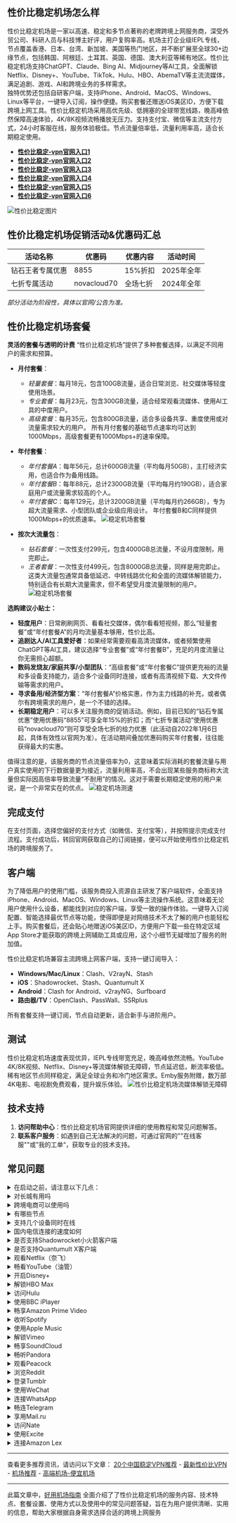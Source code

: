 ## 性价比稳定机场怎么样

性价比稳定机场是一家以高速、稳定和多节点著称的老牌跨境上网服务商，深受外贸公司、科研人员与科技博主好评，用户复购率高。机场主打企业级IEPL专线，节点覆盖香港、日本、台湾、新加坡、美国等热门地区，并不断扩展至全球30+边缘节点，包括韩国、阿根廷、土耳其、英国、德国、澳大利亚等稀有地区。性价比稳定机场支持ChatGPT、Claude、Bing AI、Midjourney等AI工具，全面解锁Netflix、Disney+、YouTube、TikTok、Hulu、HBO、AbemaTV等主流流媒体，满足追剧、游戏、AI和跨境业务的多样需求。  
独特优势还包括自研客户端，支持iPhone、Android、MacOS、Windows、Linux等平台，一键导入订阅，操作便捷。购买套餐还赠送iOS美区ID，方便下载跨境上网工具。性价比稳定机场采用高优先级、低拥塞的全球带宽线路，晚高峰依然保障高速体验，4K/8K视频流畅播放无压力。支持支付宝、微信等主流支付方式，24小时客服在线，服务体验极佳。节点流量倍率低，流量利用率高，适合长期稳定使用。

- [ **性价比稳定-vpn官网入口1**](https://aa.linkgoo.top/lepl/sxdwxZeA8VV)
- [ **性价比稳定-vpn官网入口2**](https://cdn.xxxlsop3.com/)
- [ **性价比稳定-vpn官网入口3**](https://rr.linkgoo.top/lepl/sxdsxZeA8VV)
- [ **性价比稳定-vpn官网入口4**](https://tt.linkgoo.top/lepl/sxddxZeA8VV)
- [ **性价比稳定-vpn官网入口5**](https://uu.linkgoo.top/lepl/sxfdxZeA8VV)
- [ **性价比稳定-vpn官网入口6**](https://oo.linkgoo.top/lepl/sxvdxZeA8VV)

![性价比稳定图片](https://github.com/user-attachments/assets/9eaa9c40-ab38-48ca-8235-209baa40f592)


## 性价比稳定机场促销活动&优惠码汇总

| 活动名称         | 优惠码        | 优惠内容                | 活动时间                 |
|------------------|--------------|-------------------------|--------------------------|
| 钻石王者专属优惠   | 8855    | 15%折扣           | 2025年全年               |
| 七折专属活动     | novacloud70  | 全场七折                | 2024年全年             |

*部分活动为阶段性，具体以官网/公告为准。*



## 性价比稳定机场套餐
**灵活的套餐与透明的计费**
“性价比稳定机场”提供了多种套餐选择，以满足不同用户的需求和预算。
*   **月付套餐**：
    *   *轻量套餐*：每月18元，包含100GB流量，适合日常浏览、社交媒体等轻度使用场景。
    *   *专业套餐*：每月23元，包含300GB流量，适合经常观看流媒体、使用AI工具的中度用户。
    *   *高级套餐*：每月35元，包含800GB流量，适合多设备共享、重度使用或对流量需求较大的用户。
    所有月付套餐的基础节点速率均可达到1000Mbps，高级套餐更有1000Mbps+的速率保障。

*   **年付套餐**：
    *   *年付套餐A*：每年56元，总计600GB流量（平均每月50GB），主打经济实用，也适合作为备用线路。
    *   *年付套餐B*：每年88元，总计2300GB流量（平均每月约190GB），适合家庭用户或流量需求较高的个人。
    *   *年付套餐C*：每年129元，总计3200GB流量（平均每月约266GB），专为超大流量需求、小型团队或企业级应用设计。
    年付套餐B和C同样提供1000Mbps+的优质速率。
![稳定机场套餐](https://github.com/user-attachments/assets/4f815bc1-6ea7-461f-9da1-a20a41b2b5af)

*   **按次大流量包**：
    *   *钻石套餐*：一次性支付299元，包含4000GB总流量，不设月度限制，用完即止。
    *   *王者套餐*：一次性支付499元，包含8000GB总流量，同样是用完即止。
    这类大流量包通常具备低延迟、中转线路优化和全面的流媒体解锁能力，特别适合有长期大流量需求，但不希望受月度流量限制的用户。
![稳定机场套餐](https://github.com/user-attachments/assets/615dfe67-31bf-45ee-b612-e3949fee73b9)

**选购建议小贴士：**
*   **轻度用户**：日常刷刷网页、看看社交媒体，偶尔看看短视频，那么“轻量套餐”或“年付套餐A”的月均流量基本够用，性价比高。
*   **追剧达人/AI工具爱好者**：如果经常需要观看高清流媒体，或者频繁使用ChatGPT等AI工具，建议选择“专业套餐”或“年付套餐B”，充足的月度流量让你无需担心超额。
*   **数码发烧友/家庭共享/小型团队**：“高级套餐”或“年付套餐C”提供更充裕的流量和多设备支持能力，适合多个设备同时连接，或者有高清视频下载、大文件传输等需求的用户。
*   **寻求备用/经济型方案**：“年付套餐A”价格实惠，作为主力线路的补充，或者偶尔有跨境需求的用户，是一个不错的选择。
*   **长期稳定用户**：可以多关注服务商的促销活动。例如，目前已知的“钻石专属优惠”使用优惠码“8855”可享全年15%的折扣；而“七折专属活动”使用优惠码“novacloud70”则可享受全场七折的给力优惠（此活动自2022年1月6日起，具体有效性以官网为准）。在活动期间叠加优惠码购买年付套餐，往往能获得最大的实惠。

值得注意的是，该服务商的节点流量倍率为0，这意味着实际消耗的套餐流量与用户真实使用的下行数据量更为接近，流量利用率高，不会出现某些服务商标称大流量但实际因高倍率导致流量“不耐用”的情况。这对于需要长期稳定使用的用户来说，是一个非常实在的优点。
![稳定机场测速](https://github.com/user-attachments/assets/ae01f270-64ad-4951-abb6-9129d937d992)

## 完成支付

在支付页面，选择您偏好的支付方式（如微信、支付宝等），并按照提示完成支付流程。支付成功后，转回官网获取自己的订阅链接，便可以开始使用性价比稳定机场的跨境服务了。

## 客户端
为了降低用户的使用门槛，该服务商投入资源自主研发了客户端软件，全面支持iPhone、Android、MacOS、Windows、Linux等主流操作系统。这意味着无论用户使用什么设备，都能找到对应的客户端，享受一致的操作体验。一键导入订阅配置、智能选择最优节点等功能，使得即便是对网络技术不太了解的用户也能轻松上手。购买套餐后，还会贴心地赠送iOS美区ID，方便用户下载一些在特定区域App Store才能获取的跨境上网辅助工具或应用，这个小细节无疑增加了服务的附加值。

性价比稳定机场兼容主流跨境上网客户端，支持一键订阅导入：

- **Windows/Mac/Linux**：Clash、V2rayN、Stash
- **iOS**：Shadowrocket、Stash、Quantumult X
- **Android**：Clash for Android、v2rayNG、Surfboard
- **路由器/TV**：OpenClash、PassWall、SSRplus

所有套餐支持一键订阅，节点自动更新，适合新手与进阶用户。

## 测试

性价比稳定机场速度表现优异，IEPL专线带宽充足，晚高峰依然流畅。YouTube 4K/8K视频、Netflix、Disney+等流媒体解锁无障碍，节点延迟低，断流率极低。稀有地区节点同样稳定，满足全球业务和冷门地区需求。Emby服务附赠，数万部4K电影、电视剧免费观看，提升娱乐体验。
![性价比稳定机场流媒体解锁无障碍](https://github.com/user-attachments/assets/1dbe4ba8-24c0-40f4-816f-9e1e7a797ded)

## 技术支持

1. **访问帮助中心**：性价比稳定机场官网提供详细的使用教程和常见问题解答。
2. **联系客户服务**：如遇到自己无法解决的问题，可通过官网的""在线客服""或”我的工单“，获取专业的技术支持。

## 常见问题


<details>
<summary>在启动之前，请注意以下几点：</summary>

- 退出所有其他代理软件：确保没有其他代理软件在运行，这样可以避免潜在的冲突问题。
- 卸载浏览器的代理插件：请卸载任何浏览器中的代理插件，例如谷歌访问助手，以确保性价比稳定机场能够正常工作。
- 建议重启设备：为了确保上述更改完全生效，这样可以为性价比稳定机场的使用提供一个最佳的环境。

</details>

<details>
<summary>对长城有用吗</summary>

性价比稳定机场拥有隐形隧道技术伪装传输流量，避免被防火墙识别并阻挡。

</details>

<details>
<summary>跨境电商可以使用吗</summary>

性价比稳定机场传输算法可速度处理您的数据封包，让跨境电商的数据平稳到达目的地。

</details>

<details>
<summary>有哪些节点</summary>

香港、台湾、日本、韩国、美国等主要节点，根据性价比稳定机场的套餐情况各异。

</details>

<details>
<summary>支持几个设备同时在线</summary>

详细的同时在线设备，请查阅性价比稳定机场的各套餐详情。

</details>

<details>
<summary>国内电信连接的速度如何</summary>

国内电信线路连接性价比稳定机场后，可以快速连接外网吗，电信线路有优化。

</details>

<details>
<summary>是否支持Shadowrocket小火箭客户端</summary>

请查看上方性价比稳定机场客户端支持版块。Shadowrocket小火箭是一款通用客户端，使用方法简单：只需复制性价比稳定机场的订阅链接，然后在Shadowrocket小火箭中点击导入，选择您喜欢的节点，即可轻松访问外网。更多详情请参阅Shadowrocket小火箭的使用教程。

</details>

<details>
<summary>是否支持Quantumult X客户端</summary>

请查看上方性价比稳定机场客户端支持版块。Quantumult X是一款通用客户端，使用方法简单：只需复制性价比稳定机场的订阅链接，然后在Quantumult X中点击导入，选择您喜欢的节点，即可轻松访问外网。更多详情请参阅Quantumult X的使用教程。

</details>
<details> <summary>观看Netflix（奈飞）</summary>
通过性价比稳定机场，您可以访问Netflix全球多个地区的内容（如美区、日区、港区）。部分节点特别优化用于解锁奈飞区域限制，让您轻松观看独占剧集与电影。建议选择标注“Netflix解锁”或“流媒体专线”的节点，以确保播放稳定和清晰度。

</details> <details> <summary>畅看YouTube（油管）</summary>
使用性价比稳定机场可以流畅访问YouTube，无论是4K高清视频、直播内容还是频道订阅均可无障碍进行。支持高速传输和线路加速，适合常规观看、内容创作和上传视频等多种使用场景。

</details> <details> <summary>开启Disney+</summary>
通过性价比稳定机场，您可以访问Disney+，尽享迪士尼、漫威、皮克斯、星球大战等旗下内容。支持多个地区节点访问，如美国、新加坡、日本等热门市场，助您解锁丰富的影音体验。

</details> <details> <summary>解锁HBO Max</summary>
使用性价比稳定机场，您可以访问HBO Max平台，观看HBO独家剧集和华纳兄弟电影内容。部分节点支持美区IP识别，轻松畅享最新影视作品。

</details> <details> <summary>访问Hulu</summary>
性价比稳定机场提供可解锁Hulu的节点支持，适用于观看日剧、美剧、动漫等热门资源。访问Hulu时，请确保选择带有“流媒体”或“解锁”字样的节点，提升加载和播放速度。

</details> <details> <summary>使用BBC iPlayer</summary>
通过性价比稳定机场可访问英国BBC iPlayer，免费观看BBC频道的直播和点播内容。选择英国节点后，即可畅享纪录片、时政新闻、英剧等优质内容资源。

</details> <details> <summary>畅享Amazon Prime Video</summary>
借助性价比稳定机场的全球节点，您可以访问Amazon Prime Video（包括美区、日区等），观看影视剧、纪录片与自制节目。选用速度优化节点可保证更稳定的播放体验。

</details> <details> <summary>收听Spotify</summary>
通过性价比稳定机场，Spotify可以顺利连接，无论是在线播放音乐、创建歌单，还是下载离线音乐，均流畅无阻，支持高音质模式。

</details> <details> <summary>使用Apple Music</summary>
性价比稳定机场支持访问Apple Music，您可以畅听全球音乐、查看推荐歌单和同步设备播放历史，保持与全球音乐趋势接轨。

</details>
<details>
<summary>解锁Vimeo</summary>

使用性价比稳定机场，你可以访问Vimeo，前往Vimeo官网，即可上传和分享高质量的视频内容。

</details>

<details>
<summary>畅享SoundCloud</summary>

通过性价比稳定机场，你可以轻松访问SoundCloud，前往SoundCloud官网，即可上传、推广和分享原创音乐作品。

</details>

<details>
<summary>畅听Pandora</summary>

利用性价比稳定机场可以访问Pandora，前往Pandora官网，创建个性化电台和播放列表。

</details>

<details>
<summary>观看Peacock</summary>

使用性价比稳定机场，你可以访问Peacock，前往Peacock官网，即可观看NBCUniversal的电影、电视剧、体育赛事和新闻内容。

</details>

<details>
<summary>浏览Reddit</summary>

通过性价比稳定机场，你可以轻松访问Reddit，前往Reddit官网，即可发布内容、评论和参与社区讨论。

</details>

<details>
<summary>登录Tumblr</summary>

性价比稳定机场也支持访问Tumblr，前往Tumblr官网，即可发布多媒体内容和关注其他博客。

</details>

<details>
<summary>使用WeChat</summary>

通过性价比稳定机场，你可以使用WeChat，前往WeChat官网，即可进行消息发送、社交互动和支付等服务。

</details>

<details>
<summary>连接WhatsApp</summary>

使用性价比稳定机场，你可以访问WhatsApp，前往WhatsApp官网，即可发送文字、语音、图片和视频消息进行实时交流。

</details>

<details>
<summary>畅连Telegram</summary>

通过性价比稳定机场，你可以访问Telegram。前往Telegram官网，即可进行加密通信、加入大型群组和频道。

</details>

<details>
<summary>享用Mail.ru</summary>

利用性价比稳定机场，你可以访问Mail.ru，前往Mail.ru官网，即可享受邮箱、新闻、社交网络、游戏等服务。

</details>

<details>
<summary>访问Nate</summary>

通过性价比稳定机场，你可以轻松访问Nate，前往Nate官网，即可获取新闻、邮箱、博客、购物等服务。

</details>

<details>
<summary>使用Excite</summary>

使用性价比稳定机场，你可以畅享Excite的服务，前往Excite官网，即可享受新闻、娱乐、搜索引擎、邮箱等服务。

</details>

<details>
<summary>连接Amazon Lex</summary>

利用性价比稳定机场，您可以连接到Amazon Lex，这是一款用于构建对话式AI应用的工具。它支持语音和文本输入，集成于AWS生态系统中，为您提供智能对话解决方案。

</details>

---

查看更多推荐资讯，请访问以下文章：
[20个中国稳定VPN推荐](https://Luke8659.github.io/20-best-vpn/)  - 
[最新性价比VPN](https://Luke8659.github.io/good-vpn/)  - 
[机场推荐](https://luke8659.github.io/ji-chang-tui-jian/)   -  [高端机场-便宜机场](https://luke8659.github.io/ji-chang-recommend/) 

---
此篇文章中，[好用机场指南](https://luke8659.github.io/) 全面介绍了了性价比稳定机场的服务内容、技术特点、套餐设置、使用方式以及使用中的常见问题答疑，旨在为用户提供清晰、实用的信息，帮助大家根据自身需求选择合适的跨境上网服务


